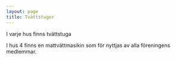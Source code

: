 ```yaml
---
layout: page
title: Tvättstugor
---
```

I varje hus finns tvättstuga

I hus 4 finns en mattvättmasikin som för nyttjas av alla föreningens medlemmar.
